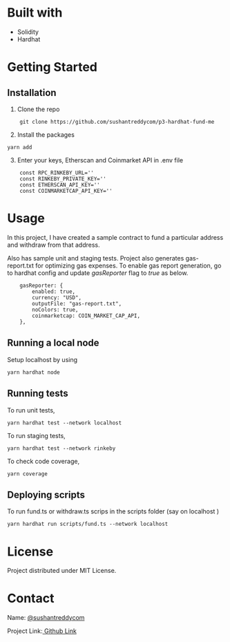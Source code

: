 # Built with

- Solidity
- Hardhat


# Getting Started

## Installation

1. Clone the repo
```shell
    git clone https://github.com/sushantreddycom/p3-hardhat-fund-me
```
2. Install the packages
```shell
yarn add 
```

3. Enter your keys, Etherscan and Coinmarket API in .env file
```shell
    const RPC_RINKEBY_URL=''
    const RINKEBY_PRIVATE_KEY=''
    const ETHERSCAN_API_KEY=''
    const COINMARKETCAP_API_KEY=''
```

# Usage
In this project, I have created a sample contract to fund a particular address and withdraw from that address. 

Also has sample unit and staging tests. Project also generates gas-report.txt for optimizing gas expenses. To enable gas report generation, go to hardhat config and update *gasReporter* flag to *true* as below.

``` shell
    gasReporter: {
        enabled: true,
        currency: "USD",
        outputFile: "gas-report.txt",
        noColors: true,
        coinmarketcap: COIN_MARKET_CAP_API,
    },
```

## Running a local node
Setup localhost by using

```shell
yarn hardhat node
```
## Running tests
To run unit tests,

```shell
yarn hardhat test --network localhost
```

To run staging tests,

```shell
yarn hardhat test --network rinkeby    
```

To check code coverage,

```shell
yarn coverage
```
## Deploying scripts
To run fund.ts or withdraw.ts scrips in the scripts folder (say on localhost )

```shell
yarn hardhat run scripts/fund.ts --network localhost
```

# License
Project distributed under MIT License.

# Contact
Name: [@sushantreddycom](https://twitter.com/sushantreddycom)

Project Link:[ Github Link](https://github.com/sushantreddycom/p3-hardhat-fund-me) 
